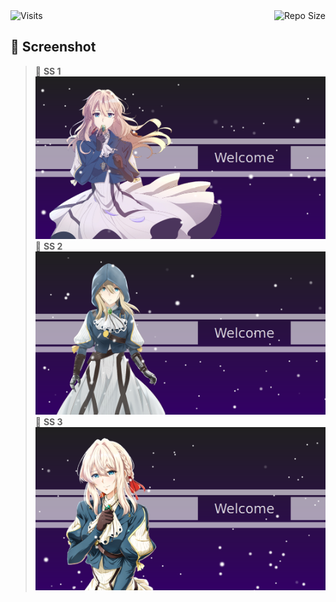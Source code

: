 <img alt="Visits" src="https://badges.pufler.dev/visits/13atm01/VioletEvergarden-Splashscreen?style=flat-square&label=&color=success&logo=GitHub&logoColor=white&labelColor=373e4d"/> 
<img alt="Repo Size" align="right" src="https://github-size-badge.herokuapp.com/13atm01/VioletEvergarden-Splashscreen.svg"/>

## :art: Screenshot

> :link: **SS 1**  ![SS](/Other/Splash-Screen.png)
> :link: **SS 2**  ![SS](/Other/Splash-Screen01.png)
> :link: **SS 3**  ![SS](/Other/Splash-Screen02.png)
